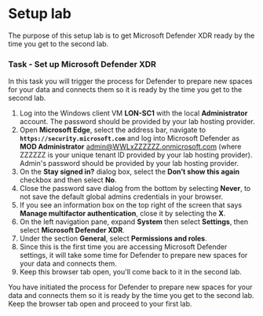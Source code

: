 # Setup lab

The purpose of this setup lab is to get Microsoft Defender XDR ready by the time you get to the second lab.

### Task - Set up Microsoft Defender XDR

In this task you will trigger the process for Defender to prepare new spaces for your data and connects them so it is ready by the time you get to the second lab.

1. Log into the Windows client VM **LON-SC1** with the local **Administrator** account. The password should be provided by your lab hosting provider.
1. Open **Microsoft Edge**, select the address bar, navigate to **`https://security.microsoft.com`** and log into Microsoft Defender as **MOD Administrator** admin@WWLxZZZZZZ.onmicrosoft.com (where ZZZZZZ is your unique tenant ID provided by your lab hosting provider). Admin's password should be provided by your lab hosting provider.
1. On the **Stay signed in?** dialog box, select the **Don’t show this again** checkbox and then select **No**.
1. Close the password save dialog from the bottom by selecting **Never**, to not save the default global admins credentials in your browser.
1. If you see an information box on the top right of the screen that says **Manage multifactor authentication**, close it by selecting the **X**.
1. On the left navigation pane, expand **System** then select **Settings**, then select **Microsoft Defender XDR**.
1. Under the section **General**, select **Permissions and roles**.
1. Since this is the first time you are accessing Microsoft Defender settings, it will take some time for Defender to prepare new spaces for your data and connects them.
1. Keep this browser tab open, you'll come back to it in the second lab.

You have initiated the process for Defender to prepare new spaces for your data and connects them so it is ready by the time you get to the second lab.  Keep the browser tab open and proceed to your first lab.